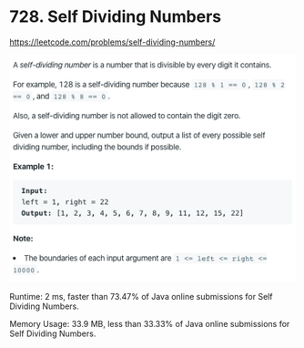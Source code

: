 # 728. Self Dividing Numbers

https://leetcode.com/problems/self-dividing-numbers/

![image](image.png)

Runtime: 2 ms, faster than 73.47% of Java online submissions for Self Dividing Numbers.

Memory Usage: 33.9 MB, less than 33.33% of Java online submissions for Self Dividing Numbers.